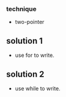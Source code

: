 ### technique

- two-pointer

## solution 1

- use for to write.

## solution 2

- use while to write.
